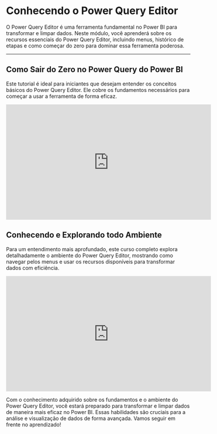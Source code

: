 # Conhecendo o Power Query Editor

O Power Query Editor é uma ferramenta fundamental no Power BI para transformar e limpar dados. Neste módulo, você aprenderá sobre os recursos essenciais do Power Query Editor, incluindo menus, histórico de etapas e como começar do zero para dominar essa ferramenta poderosa.

---

## Como Sair do Zero no Power Query do Power BI

Este tutorial é ideal para iniciantes que desejam entender os conceitos básicos do Power Query Editor. Ele cobre os fundamentos necessários para começar a usar a ferramenta de forma eficaz.

<iframe width="560" height="315" src="https://www.youtube.com/embed/SIbi152Vszg?si=vRjEdyFn-19ZzSnF" title="YouTube video player" frameborder="0" allow="accelerometer; autoplay; clipboard-write; encrypted-media; gyroscope; picture-in-picture; web-share" referrerpolicy="strict-origin-when-cross-origin" allowfullscreen></iframe>

## Conhecendo e Explorando todo Ambiente

Para um entendimento mais aprofundado, este curso completo explora detalhadamente o ambiente do Power Query Editor, mostrando como navegar pelos menus e usar os recursos disponíveis para transformar dados com eficiência.

<iframe width="560" height="315" src="https://www.youtube.com/embed/GP0q2vbd8jQ?si=N7FichO0ixOF8YAr" title="YouTube video player" frameborder="0" allow="accelerometer; autoplay; clipboard-write; encrypted-media; gyroscope; picture-in-picture; web-share" referrerpolicy="strict-origin-when-cross-origin" allowfullscreen></iframe>

Com o conhecimento adquirido sobre os fundamentos e o ambiente do Power Query Editor, você estará preparado para transformar e limpar dados de maneira mais eficaz no Power BI. Essas habilidades são cruciais para a análise e visualização de dados de forma avançada. Vamos seguir em frente no aprendizado!
